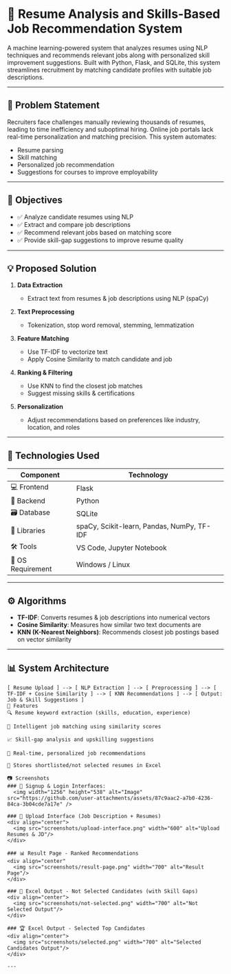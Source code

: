 
# 📄 Resume Analysis and Skills-Based Job Recommendation System

A machine learning-powered system that analyzes resumes using NLP techniques and recommends relevant jobs along with personalized skill improvement suggestions. Built with Python, Flask, and SQLite, this system streamlines recruitment by matching candidate profiles with suitable job descriptions.

---

## 📌 Problem Statement

Recruiters face challenges manually reviewing thousands of resumes, leading to time inefficiency and suboptimal hiring. Online job portals lack real-time personalization and matching precision. This system automates:

- Resume parsing
- Skill matching
- Personalized job recommendation
- Suggestions for courses to improve employability

---

## 🎯 Objectives

- ✅ Analyze candidate resumes using NLP
- ✅ Extract and compare job descriptions
- ✅ Recommend relevant jobs based on matching score
- ✅ Provide skill-gap suggestions to improve resume quality

---

## 💡 Proposed Solution

1. **Data Extraction**  
   - Extract text from resumes & job descriptions using NLP (spaCy)

2. **Text Preprocessing**  
   - Tokenization, stop word removal, stemming, lemmatization

3. **Feature Matching**  
   - Use TF-IDF to vectorize text  
   - Apply Cosine Similarity to match candidate and job

4. **Ranking & Filtering**  
   - Use KNN to find the closest job matches  
   - Suggest missing skills & certifications

5. **Personalization**  
   - Adjust recommendations based on preferences like industry, location, and roles

---

## 🧪 Technologies Used

| Component          | Technology                  |
|--------------------|------------------------------|
| 💻 Frontend        | Flask                        |
| 🧠 Backend         | Python                       |
| 🗃️ Database        | SQLite                       |
| 🔬 Libraries       | spaCy, Scikit-learn, Pandas, NumPy, TF-IDF |
| 🛠 Tools           | VS Code, Jupyter Notebook    |
| 💽 OS Requirement  | Windows / Linux              |

---

## ⚙️ Algorithms

- **TF-IDF**: Converts resumes & job descriptions into numerical vectors  
- **Cosine Similarity**: Measures how similar two text documents are  
- **KNN (K-Nearest Neighbors)**: Recommends closest job postings based on vector similarity  

---

## 📊 System Architecture

```plaintext
[ Resume Upload ] --> [ NLP Extraction ] --> [ Preprocessing ] --> [ TF-IDF + Cosine Similarity ] --> [ KNN Recommendations ] --> [ Output: Job & Skill Suggestions ]
🧩 Features
🔍 Resume keyword extraction (skills, education, experience)

🧠 Intelligent job matching using similarity scores

📈 Skill-gap analysis and upskilling suggestions

💬 Real-time, personalized job recommendations

📂 Stores shortlisted/not selected resumes in Excel

📷 Screenshots
### 📝 Signup & Login Interfaces:
  <img width="1256" height="538" alt="Image" src="https://github.com/user-attachments/assets/87c9aac2-a7b0-4236-84ca-3b04cde7a17e" />

### 🚀 Upload Interface (Job Description + Resumes)
<div align="center">
  <img src="screenshots/upload-interface.png" width="600" alt="Upload Resumes & JD"/>
</div>

### 📊 Result Page - Ranked Recommendations
<div align="center"
  <img src="screenshots/result-page.png" width="700" alt="Result Page"/>
</div>

### 📁 Excel Output - Not Selected Candidates (with Skill Gaps)
<div align="center">
  <img src="screenshots/not-selected.png" width="700" alt="Not Selected Output"/>
</div>

### 🏆 Excel Output - Selected Top Candidates
<div align="center">
  <img src="screenshots/selected.png" width="700" alt="Selected Candidates Output"/>
</div>

---




